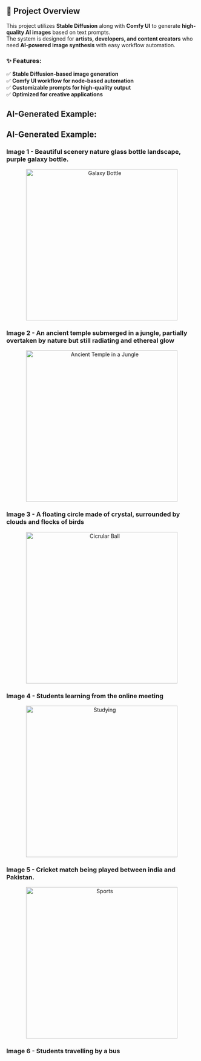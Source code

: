 ## 📌 Project Overview
This project utilizes **Stable Diffusion** along with **Comfy UI** to generate **high-quality AI images** based on text prompts.  
The system is designed for **artists, developers, and content creators** who need **AI-powered image synthesis** with easy workflow automation.

### ✨ Features:
✅ **Stable Diffusion-based image generation**  
✅ **Comfy UI workflow for node-based automation**  
✅ **Customizable prompts for high-quality output**  
✅ **Optimized for creative applications**  

## AI-Generated Example:

## AI-Generated Example:

### Image 1 - Beautiful scenery nature glass bottle landscape, purple galaxy bottle.

<p align="center">
  <img src="https://github.com/user-attachments/assets/cc319453-7a88-4ac2-ad37-3d88c82d31cb" alt="Galaxy Bottle" width="400"/>
</p>

### Image 2 - An ancient temple submerged in a jungle, partially overtaken by nature but still radiating and ethereal glow

<p align="center">
  <img src="https://github.com/user-attachments/assets/4ac08add-2271-4504-b37c-5cacb0f104c0" alt="Ancient Temple in a Jungle" width="400"/>
</p>

### Image 3 - A floating circle made of crystal, surrounded by clouds and flocks of birds

<p align="center">
  <img src="https://github.com/user-attachments/assets/0eef1b65-c4ea-417a-826b-298cc62a1f1e" alt="Cicrular Ball" width="400"/>
</p>

### Image 4 - Students learning from the online meeting

<p align="center">
  <img src="https://github.com/user-attachments/assets/e078a93f-74a4-4611-9d4d-d47adf000f7f" alt="Studying" width="400"/>
</p>

### Image 5 - Cricket match being played between india and Pakistan.

<p align="center">
  <img src="https://github.com/user-attachments/assets/f7186e7e-f0ae-4157-a281-b0e0cc3dc2a3" alt="Sports" width="400"/>
</p>

### Image 6 - Students travelling by a bus



